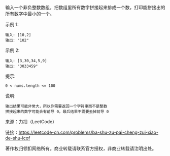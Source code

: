 输入一个非负整数数组，把数组里所有数字拼接起来排成一个数，打印能拼接出的所有数字中最小的一个。

示例 1:
```
输入: [10,2]
输出: "102"
```

示例 2:

```
输入: [3,30,34,5,9]
输出: "3033459"
```

提示:
```
0 < nums.length <= 100
```

说明:
```
输出结果可能非常大，所以你需要返回一个字符串而不是整数
拼接起来的数字可能会有前导 0，最后结果不需要去掉前导 0
```

来源：力扣（LeetCode）

链接：https://leetcode-cn.com/problems/ba-shu-zu-pai-cheng-zui-xiao-de-shu-lcof

著作权归领扣网络所有。商业转载请联系官方授权，非商业转载请注明出处。